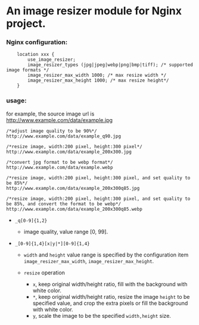 # An image resizer module for Nginx project.

### Nginx configuration:

```
    location xxx {
        use_image_resizer;
        image_resizer_types (jpg|jpeg|webp|png|bmp|tiff); /* supported image formats */
        image_resizer_max_width 1000; /* max resize width */
        image_resizer_max_height 1000; /* max resize height*/
    }
```

### usage:
for example, the source image url is http://www.example.com/data/example.jpg
```
/*adjust image quality to be 90%*/
http://www.example.com/data/example_q90.jpg

/*resize image, width:200 pixel, height:300 pixel*/
http://www.example.com/data/example_200x300.jpg 

/*convert jpg format to be webp format*/
http://www.example.com/data/example.webp 

/*resize image, width:200 pixel, height:300 pixel, and set quality to be 85%*/
http://www.example.com/data/example_200x300q85.jpg 

/*resize image, width:200 pixel, height:300 pixel, and set quality to be 85%, and convert the format to be webp*/
http://www.example.com/data/example_200x300q85.webp 
```

- `_q[0-9]{1,2}`
    - image quality, value range [0, 99].

- `_[0-9]{1,4}[x|y|*][0-9]{1,4}`
     - `width` and `height` value range is specified by the configuration item `image_resizer_max_width`, `image_resizer_max_height`.

     - `resize` operation
        - `x`, keep original width/height ratio, fill with the background with white color.
        - `*`, keep original width/height ratio, resize the image `height` to be specified value, and crop the extra pixels or fill the background with white color.
        - `y`, scale the image to be the specified `width,height` size.
